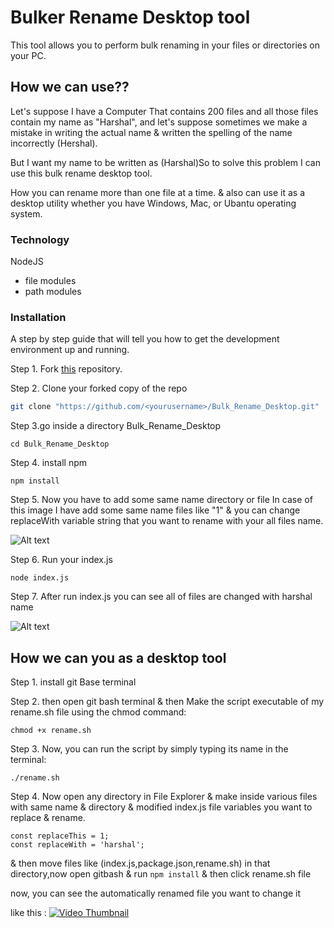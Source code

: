 # Bulker Rename Desktop tool

This tool allows you to perform bulk renaming in your files or directories on your PC.



## How we can use??

Let's suppose I have a Computer That contains 200 files and all those files contain my name as "Harshal", and let's suppose sometimes we make a mistake in writing the actual name & written the spelling of the name incorrectly (Hershal).

But I want my name to be written as (Harshal)So to solve this problem I can use this bulk rename desktop tool.

How you can rename more than one file at a time. & also can use it as a desktop utility whether you have Windows, Mac, or Ubantu operating system.

### Technology

NodeJS

* file modules
* path modules


### Installation

A step by step guide that will tell you how to get the development environment up and running.

Step 1. Fork [this](https://github.com/harshal255/Bulk_Rename_Desktop) repository.

Step 2. Clone your forked copy of the repo

```bash
git clone "https://github.com/<yourusername>/Bulk_Rename_Desktop.git"

```

Step 3.go inside a directory Bulk_Rename_Desktop

```base
cd Bulk_Rename_Desktop
```

Step 4. install npm 
```base
npm install
```

Step 5. Now you have to add some same name directory or file 
In case of this image I have add some same name files like "1" & you can change replaceWith variable string that you want to rename with your all files name.

![Alt text](https://res.cloudinary.com/dlsxq98fr/image/upload/v1693640493/Bulk%20Rename%20Desktop%20tool/image_cu4vci.png)

Step 6. Run your index.js

```base
node index.js
```

Step 7. After run index.js you can see all of files are changed with harshal name

![Alt text](https://res.cloudinary.com/dlsxq98fr/image/upload/v1693640493/Bulk%20Rename%20Desktop%20tool/image-harshal_zdypwt.png)

## How we can you as a desktop tool

Step 1. install git Base terminal

Step 2. then open git bash terminal & then Make the script executable of my rename.sh file using the chmod command: 

```
chmod +x rename.sh
```

Step 3. Now, you can run the script by simply typing its name in the terminal:
```
./rename.sh
```

Step 4. Now open any directory in File Explorer & make inside various files with same name & directory & modified index.js file variables you want to replace & rename.
```
const replaceThis = 1;
const replaceWith = 'harshal';
```

& then move files like (index.js,package.json,rename.sh) in that directory,now open gitbash & run ```npm install``` & then click rename.sh file

now, you can see the automatically renamed file you want to change it

like this : 
[![Video Thumbnail](https://res.cloudinary.com/dlsxq98fr/video/upload/v1693643328/Bulk%20Rename%20Desktop%20tool/Video.Guru_20230902_135734117_1_a8tdog.jpg)](https://res.cloudinary.com/dlsxq98fr/video/upload/v1693643328/Bulk%20Rename%20Desktop%20tool/Video.Guru_20230902_135734117_1_a8tdog.mp4)


